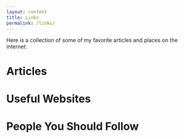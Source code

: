 ```yaml
---
layout: content
title: Links
permalink: /links/
---
```


Here is a collection of some of my favorite articles and places on the internet:

# Articles

# Useful Websites

# People You Should Follow